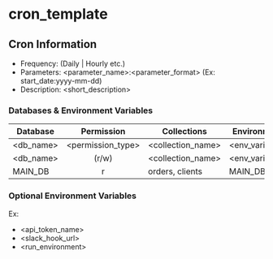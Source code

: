 # cron_template
## Cron Information

* Frequency: (Daily | Hourly etc.)
* Parameters: <parameter_name>:<parameter_format> (Ex: start_date:yyyy-mm-dd)
* Description: <short_description>

### Databases & Environment Variables

| Database          | Permission        | Collections        | Environment Name           |
| ----------------- |:----------------: | ------------------ | ---------------------------|
| <db_name>         | <permission_type> | <collection_name>  | <env_variable_name>        |
| <db_name>         |      (r/w)        | <collection_name>  | <env_variable_name>        |
| MAIN_DB           |         r         | orders, clients    |          MAIN_DB           |

### Optional Environment Variables
Ex:
* <api_token_name>
* <slack_hook_url>
* <run_environment>





